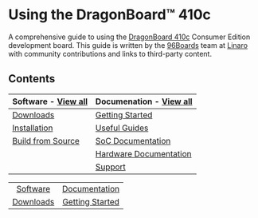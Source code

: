 # Using the DragonBoard™ 410c

A comprehensive guide to using the [DragonBoard 410c](https://www.96boards.org/products/ce/dragonboard410c/) Consumer Edition development board. This guide is written by the [96Boards](https://www.96boards.org) team at [Linaro](http://www.linaro.org) with community contributions and links to third-party content.

## Contents

| Software - [View all](Software/README.md)             | Documenation - [View all](Documentation/README.md)             | 
|:------------------------------------------------------|:---------------------------------------------------------------|
| [Downloads](Software/Downloads/README.md)             | [Getting Started](Documentation/GettingStarted/README.md)      |
| [Installation](Software/Installation/README.md)       | [Useful Guides](Documentation/Guides/README.md)                |
| [Build from Source](Software/BuildSource/README.md)   | [SoC Documentation](Documentation/AdditionalDocs/README.md)    |
|                                                       | [Hardware Documentation](Documentation/HardwareDocs/README.md) |
|                                                       | [Support](Documentation/Troubleshooting/README.md)             |



<table align="center">
<tr>
	<td align="center"><a href="Software/README.md">Software</a></td>
	<td align="center"><a href="Documentation/README.md">Documentation</a></td>
</tr>
<tr>
	<td align="center"><a href="Software/Downloads/README.md">Downloads</a></td>
	<td align="center"><a href="Documentation/GettingStarted/README.md">Getting Started</a></td>
</tr>
</table>